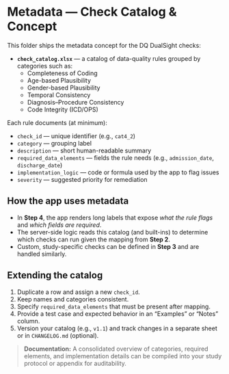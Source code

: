 # Metadata — Check Catalog & Concept

This folder ships the metadata concept for the DQ DualSight checks:

- **`check_catalog.xlsx`** — a catalog of data-quality rules grouped by categories such as:
  - Completeness of Coding
  - Age-based Plausibility
  - Gender-based Plausibility
  - Temporal Consistency
  - Diagnosis–Procedure Consistency
  - Code Integrity (ICD/OPS)

Each rule documents (at minimum):
- `check_id` — unique identifier (e.g., `cat4_2`)
- `category` — grouping label
- `description` — short human-readable summary
- `required_data_elements` — fields the rule needs (e.g., `admission_date`, `discharge_date`)
- `implementation_logic` — code or formula used by the app to flag issues
- `severity` — suggested priority for remediation

## How the app uses metadata

- In **Step 4**, the app renders long labels that expose *what the rule flags* and *which fields are required*.
- The server-side logic reads this catalog (and built-ins) to determine which checks can run given the mapping from **Step 2**.
- Custom, study-specific checks can be defined in **Step 3** and are handled similarly.

## Extending the catalog

1. Duplicate a row and assign a new `check_id`.
2. Keep names and categories consistent.
3. Specify `required_data_elements` that must be present after mapping.
4. Provide a test case and expected behavior in an “Examples” or “Notes” column.
5. Version your catalog (e.g., `v1.1`) and track changes in a separate sheet or in `CHANGELOG.md` (optional).

> **Documentation:** A consolidated overview of categories, required elements, and implementation details can be compiled into your study protocol or appendix for auditability.
